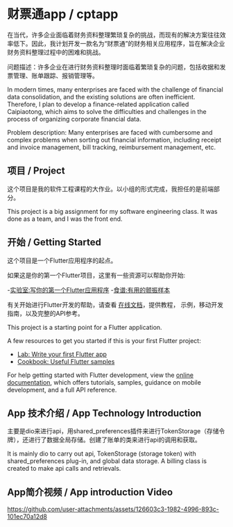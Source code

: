 # 财票通app / cptapp

在当代，许多企业面临着财务资料整理繁琐复杂的挑战，而现有的解决方案往往效率低下。因此，我计划开发一款名为“财票通”的财务相关应用程序，旨在解决企业财务资料整理过程中的困难和挑战。

问题描述：许多企业在进行财务资料整理时面临着繁琐复杂的问题，包括收据和发票管理、账单跟踪、报销管理等。

In modern times, many enterprises are faced with the challenge of financial data consolidation, and the existing solutions are often inefficient. Therefore, I plan to develop a finance-related application called Caipiaotong, which aims to solve the difficulties and challenges in the process of organizing corporate financial data. 
 
Problem description: Many enterprises are faced with cumbersome and complex problems when sorting out financial information, including receipt and invoice management, bill tracking, reimbursement management, etc.

##  项目 / Project

这个项目是我的软件工程课程的大作业。以小组的形式完成，我担任的是前端部分。


This project is a big assignment for my software engineering class. It was done as a team, and I was the front end.


##  开始 / Getting Started

这个项目是一个Flutter应用程序的起点。 
 
如果这是你的第一个Flutter项目，这里有一些资源可以帮助你开始: 
 
-[实验室:写你的第一个Flutter应用程序](https://docs.flutter.dev/get-started/codelab) 
-[食谱:有用的颤振样本](https://docs.flutter.dev/cookbook) 
 
有关开始进行Flutter开发的帮助，请查看 
[在线文档](https://docs.flutter.dev/)，提供教程， 
示例，移动开发指南，以及完整的API参考。



This project is a starting point for a Flutter application.

A few resources to get you started if this is your first Flutter project:

- [Lab: Write your first Flutter app](https://docs.flutter.dev/get-started/codelab)
- [Cookbook: Useful Flutter samples](https://docs.flutter.dev/cookbook)

For help getting started with Flutter development, view the
[online documentation](https://docs.flutter.dev/), which offers tutorials,
samples, guidance on mobile development, and a full API reference.


## App 技术介绍 / App Technology Introduction

主要是dio来进行api，用shared_preferences插件来进行TokenStorage（存储令牌），还进行了数据全局存储。创建了账单的类来进行api的调用和获取。



It is mainly dio to carry out api, TokenStorage (storage token) with shared_preferences plug-in, and global data storage. A billing class is created to make api calls and retrievals.


## App简介视频 / App introduction Video


https://github.com/user-attachments/assets/126603c3-1982-4996-893c-101ec70a12d8
